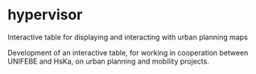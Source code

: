 # hypervisor
Interactive table for displaying and interacting with urban planning maps

Development of an interactive table, for working in cooperation between
UNIFEBE and HsKa, on urban planning and mobility projects.
